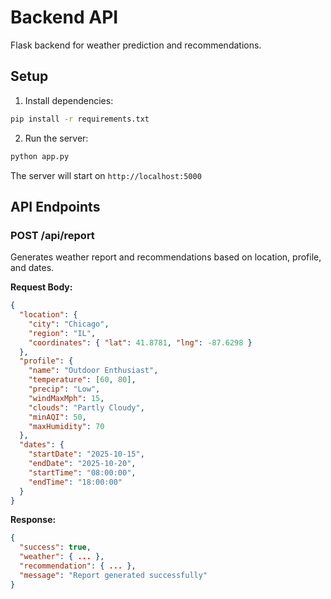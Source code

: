 # Backend API

Flask backend for weather prediction and recommendations.

## Setup

1. Install dependencies:
```bash
pip install -r requirements.txt
```

2. Run the server:
```bash
python app.py
```

The server will start on `http://localhost:5000`

## API Endpoints

### POST /api/report
Generates weather report and recommendations based on location, profile, and dates.

**Request Body:**
```json
{
  "location": {
    "city": "Chicago",
    "region": "IL",
    "coordinates": { "lat": 41.8781, "lng": -87.6298 }
  },
  "profile": {
    "name": "Outdoor Enthusiast",
    "temperature": [60, 80],
    "precip": "Low",
    "windMaxMph": 15,
    "clouds": "Partly Cloudy",
    "minAQI": 50,
    "maxHumidity": 70
  },
  "dates": {
    "startDate": "2025-10-15",
    "endDate": "2025-10-20",
    "startTime": "08:00:00",
    "endTime": "18:00:00"
  }
}
```

**Response:**
```json
{
  "success": true,
  "weather": { ... },
  "recommendation": { ... },
  "message": "Report generated successfully"
}
```
